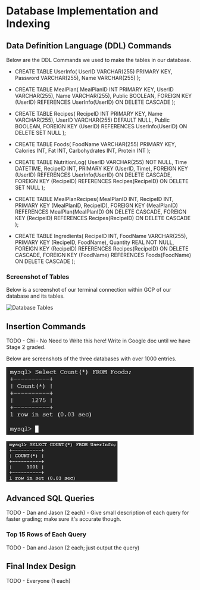 # Database Implementation and Indexing

## Data Definition Language (DDL) Commands

Below are the DDL Commands we used to make the tables in our database.

- CREATE TABLE UserInfo(
    UserID VARCHAR(255) PRIMARY KEY,
    Password VARCHAR(255),
    Name VARCHAR(255) );

- CREATE TABLE MealPlan(
    MealPlanID INT PRIMARY KEY,
    UserID VARCHAR(255),
    Name VARCHAR(255),
    Public BOOLEAN,
    FOREIGN KEY (UserID) REFERENCES UserInfo(UserID)
    ON DELETE CASCADE );

- CREATE TABLE Recipes(
    RecipeID INT PRIMARY KEY,
    Name VARCHAR(255),
    UserID VARCHAR(255) DEFAULT NULL,
    Public BOOLEAN,
    FOREIGN KEY (UserID) REFERENCES UserInfo(UserID)
    ON DELETE SET NULL );

- CREATE TABLE Foods(
    FoodName VARCHAR(255) PRIMARY KEY,
    Calories INT,
    Fat INT,
    Carbohydrates INT,
    Protein INT );

- CREATE TABLE NutritionLog(
    UserID VARCHAR(255) NOT NULL,
    Time DATETIME,
    RecipeID INT,
    PRIMARY KEY (UserID, Time),
    FOREIGN KEY (UserID) REFERENCES UserInfo(UserID)
    ON DELETE CASCADE,
    FOREIGN KEY (RecipeID) REFERENCES Recipes(RecipeID)
    ON DELETE SET NULL );
  
- CREATE TABLE MealPlanRecipes(
    MealPlanID INT,
    RecipeID INT,
    PRIMARY KEY (MealPlanID, RecipeID),
    FOREIGN KEY (MealPlanID) REFERENCES MealPlan(MealPlanID)
    ON DELETE CASCADE,
    FOREIGN KEY (RecipeID) REFERENCES Recipes(RecipeID)
    ON DELETE CASCADE );

- CREATE TABLE Ingredients(
    RecipeID INT,
    FoodName VARCHAR(255),
    PRIMARY KEY (RecipeID, FoodName),
    Quantity REAL NOT NULL,
    FOREIGN KEY (RecipeID) REFERENCES Recipes(RecipeID)
    ON DELETE CASCADE,
    FOREIGN KEY (FoodName) REFERENCES Foods(FoodName)
    ON DELETE CASCADE );

### Screenshot of Tables

Below is a screenshot of our terminal connection within GCP of our database and its tables.

![Database Tables](https://github.com/user-attachments/assets/a815f24e-ce45-45ee-a83c-a779ee3d1ab2)


## Insertion Commands
TODO - Chi - No Need to Write this here! Write in Google doc until we have Stage 2 graded.

Below are screenshots of the three databases with over 1000 entries.

![foods](pics/CountFoods.PNG)

![UserInfo](pics/CountUserInfo.PNG)

## Advanced SQL Queries
TODO - Dan and Jason (2 each) - Give small description of each query for faster grading; make sure it's accurate though.
### Top 15 Rows of Each Query
TODO - Dan and Jason (2 each; just output the query)
## Final Index Design
TODO - Everyone (1 each)
